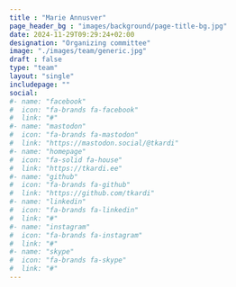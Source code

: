 ```yaml
---
title : "Marie Annusver"
page_header_bg : "images/background/page-title-bg.jpg"
date: 2024-11-29T09:29:24+02:00
designation: "Organizing committee"
image: "./images/team/generic.jpg"
draft : false
type: "team"
layout: "single"
includepage: ""
social:
#- name: "facebook"
#  icon: "fa-brands fa-facebook"
#  link: "#"
#- name: "mastodon"
#  icon: "fa-brands fa-mastodon"
#  link: "https://mastodon.social/@tkardi"
#- name: "homepage"
#  icon: "fa-solid fa-house"
#  link: "https://tkardi.ee"
#- name: "github"
#  icon: "fa-brands fa-github"
#  link: "https://github.com/tkardi"
#- name: "linkedin"
#  icon: "fa-brands fa-linkedin"
#  link: "#"
#- name: "instagram"
#  icon: "fa-brands fa-instagram"
#  link: "#"
#- name: "skype"
#  icon: "fa-brands fa-skype"
#  link: "#"
---
```

